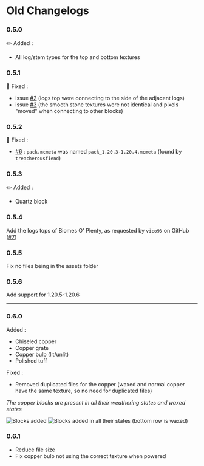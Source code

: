 # Old Changelogs

### 0.5.0

✏️ Added :
- All log/stem types for the top and bottom textures


### 0.5.1

🚧 Fixed :
- issue [#2](https://github.com/Aeldit/MC-Resource-Packs/issues/2) (logs top were connecting to the side of the adjacent logs)
- issue [#3](https://github.com/Aeldit/MC-Resource-Packs/issues/3) (the smooth stone textures were not identical and pixels "moved" when connecting to other blocks)

### 0.5.2

🚧 Fixed :
- [#6](https://github.com/Aeldit/MC-Resource-Packs/issues/6) : `pack.mcmeta` was named `pack_1.20.3-1.20.4.mcmeta` (found by `treacherousfiend`)

### 0.5.3

✏️ Added :
- Quartz block

### 0.5.4

Add the logs tops of Biomes O' Plenty, as requested by `vico93` on GitHub ([#7](https://github.com/Aeldit/MC-Resource-Packs/issues/7))

### 0.5.5

Fix no files being in the assets folder

### 0.5.6

Add support for 1.20.5-1.20.6


***

### 0.6.0

Added :
- Chiseled copper
- Copper grate
- Copper bulb (lit/unlit)
- Polished tuff

Fixed :
- Removed duplicated files for the copper (waxed and normal copper have the same texture, so no need for duplicated files)

*The copper blocks are present in all their weathering states and waxed states*

![Blocks added](https://cdn.modrinth.com/data/cached_images/c3b1ff4fb45d92fb38621586ffddcfc9278a759c.png)
![Blocks added in all their states (bottom row is waxed)](https://cdn.modrinth.com/data/cached_images/4ab5636762c01a1798dd1e66c00069894de1337d.png)

### 0.6.1

- Reduce file size
- Fix copper bulb not using the correct texture when powered

